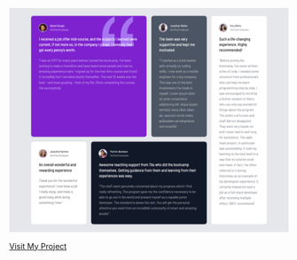 
![Screenshot](screenshot.png)

[Visit My Project](https://https://64ea988ef3c7700c632dc891--hilarious-tartufo-3ad9df.netlify.app/)
